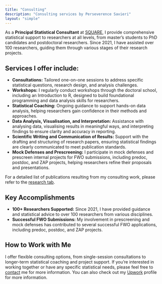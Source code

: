 ```yaml
---
title: "Consulting"
description: "Consulting services by Perseverence Savieri"
layout: "simple"
---
```


As a **Principal Statistical Consultant** at [SQUARE](https://square.research.vub.be/home), I provide comprehensive statistical support to researchers at all levels, from master’s students to PhD candidates and postdoctoral researchers. Since 2021, I have assisted over 100 researchers, guiding them through various stages of their research projects.

## Services I offer include:

-   **Consultations:** Tailored one-on-one sessions to address specific statistical questions, research design, and analysis challenges.
-   **Workshops:** I regularly conduct workshops through the doctoral school, including an Introduction to R, designed to build foundational programming and data analysis skills for researchers.
-   **Statistical Coaching:** Ongoing guidance to support hands-on data analysis, helping researchers gain confidence in their methods and approaches.
-   **Data Analysis, Visualisation, and Interpretation:** Assistance with analysing data, visualising results in meaningful ways, and interpreting findings to ensure clarity and accuracy in reporting.
-   **Scientific Writing and Communication of Results:** Support with the drafting and structuring of research papers, ensuring statistical findings are clearly communicated to meet publication standards.
-   **Mock Defenses and Prescreening:** I participate in mock defenses and prescreen internal projects for FWO submissions, including predoc, postdoc, and ZAP projects, helping researchers refine their proposals and presentations.

For a detailed list of publications resulting from my consulting work, please refer to the [research tab](/research/).

## Key Accomplishments
-   **100+ Researchers Supported:** Since 2021, I have provided guidance and statistical advice to over 100 researchers from various disciplines.
-   **Successful FWO Submissions:** My involvement in prescreening and mock defenses has contributed to several successful FWO applications, including predoc, postdoc, and ZAP projects.

## How to Work with Me
I offer flexible consulting options, from single-session consultations to longer-term statistical coaching and project support. If you’re interested in working together or have any specific statistical needs, please feel free to [contact](/contact/) me for more information.
You can also check out my [Upwork](https://www.upwork.com/freelancers/~01b2c3d0894b266133?viewMode=1) profile for more information.

